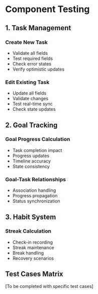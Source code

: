 # Component Testing

## 1. Task Management

### Create New Task

- Validate all fields
- Test required fields
- Check error states
- Verify optimistic updates

### Edit Existing Task

- Update all fields
- Validate changes
- Test real-time sync
- Check state updates

## 2. Goal Tracking

### Goal Progress Calculation

- Task completion impact
- Progress updates
- Timeline accuracy
- State consistency

### Goal-Task Relationships

- Association handling
- Progress propagation
- Status synchronization

## 3. Habit System

### Streak Calculation

- Check-in recording
- Streak maintenance
- Break handling
- Recovery scenarios

## Test Cases Matrix

[To be completed with specific test cases]
